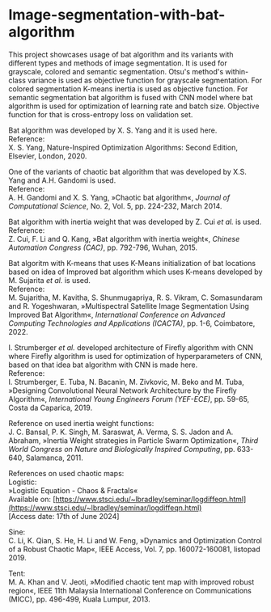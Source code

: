 # Image-segmentation-with-bat-algorithm

This project showcases usage of bat algorithm and its variants with different types and methods of image segmentation.
It is used for grayscale, colored and semantic segmentation.
Otsu's method's within-class variance is used as objective function for grayscale segmentation.
For colored segmentation K-means inertia is used as objective function.
For semantic segmentation bat algorithm is fused with CNN model where bat algorithm is used for optimization of learning rate and batch size.
Objective function for that is cross-entropy loss on validation set.

Bat algorithm was developed by X. S. Yang and it is used here.<br>
Reference:<br>
X. S. Yang, Nature-Inspired Optimization Algorithms: Second Edition, Elsevier, London, 2020.

One of the variants of chaotic bat algorithm that was developed by X.S. Yang and A.H. Gandomi is used.<br>
Reference:<br>
A. H. Gandomi and X. S. Yang, »Chaotic bat algorithm«, _Journal of Computational Science_, No. 2, Vol. 5, pp. 224-232, March 2014. 

Bat algorithm with inertia weight that was developed by Z. Cui _et al._ is used.<br>
Reference:<br>
Z. Cui, F. Li and Q. Kang, »Bat algorithm with inertia weight«, _Chinese Automation Congress (CAC)_, pp. 792-796, Wuhan, 2015.

Bat algoritm with K-means that uses K-Means initialization of bat locations based on idea of Improved bat algorithm which uses K-means developed by M. Sujarita _et al._ is used.<br>
Reference:<br>
M. Sujaritha, M. Kavitha, S. Shunmugapriya, R. S. Vikram, C. Somasundaram and R. Yogeshwaran, »Multispectral Satellite Image Segmentation Using Improved Bat Algorithm«,
_International Conference on Advanced Computing Technologies and Applications (ICACTA)_, pp. 1-6, Coimbatore, 2022.

I. Strumberger _et al._ developed architecture of Firefly algorithm with CNN where Firefly algorithm is used for optimization of hyperparameters of CNN, based on that idea bat algorithm with CNN is made here.<br>
Reference:<br>
I. Strumberger, E. Tuba, N. Bacanin, M. Zivkovic, M. Beko and M. Tuba, »Designing Convolutional Neural Network Architecture by the Firefly Algorithm«,
_International Young Engineers Forum (YEF-ECE)_, pp. 59-65, Costa da Caparica, 2019. 

Reference on used inertia weight functions:<br>
J. C. Bansal, P. K. Singh, M. Saraswat, A. Verma, S. S. Jadon and A. Abraham, »Inertia Weight strategies in Particle Swarm Optimization«,
_Third World Congress on Nature and Biologically Inspired Computing_, pp. 633-640, Salamanca, 2011.

References on used chaotic maps:<br>
Logistic:<br>
»Logistic Equation - Chaos & Fractals«<br>
Available on: [https://www.stsci.edu/~lbradley/seminar/logdiffeqn.html](https://www.stsci.edu/~lbradley/seminar/logdiffeqn.html)<br>
[Access date: 17th of June 2024]

Sine:<br>
C. Li, K. Qian, S. He, H. Li and W. Feng, »Dynamics and Optimization Control of a Robust Chaotic Map«, IEEE Access, Vol. 7, pp. 160072-160081, listopad 2019. 

Tent:<br>
M. A. Khan and V. Jeoti, »Modified chaotic tent map with improved robust region«, IEEE 11th Malaysia International Conference on Communications (MICC), pp. 496-499, Kuala Lumpur, 2013. 


